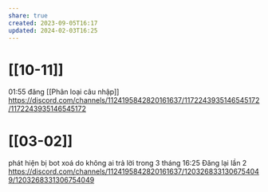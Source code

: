 ```yaml
---
share: true
created: 2023-09-05T16:17
updated: 2024-02-03T16:25
---
```

# [[10-11]]
01:55 đăng [[Phân loại câu nhập]] https://discord.com/channels/1124195842820161637/1172243935146545172/1172243935146545172
# [[03-02]]
phát hiện bị bot xoá do không ai trả lời trong 3 tháng
16:25 Đăng lại lần 2 https://discord.com/channels/1124195842820161637/1203268331306754049/1203268331306754049